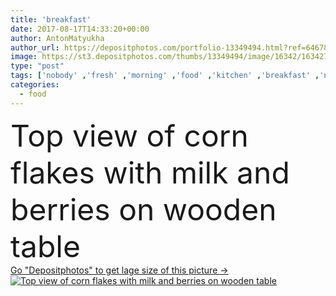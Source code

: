 ```yaml
---
title: 'breakfast'
date: 2017-08-17T14:33:20+00:00
author: AntonMatyukha
author_url: https://depositphotos.com/portfolio-13349494.html?ref=64678756
image: https://st3.depositphotos.com/thumbs/13349494/image/16342/163427048/api_thumb_450.jpg?forcejpeg=true
type: "post"
tags: ['nobody' ,'fresh' ,'morning' ,'food' ,'kitchen' ,'breakfast' ,'nutrition' ,'eat' ,'napkin' ,'indoors' ,'nutrient' ,'nutritious' ,'berries' ,'strawberries' ,'cereals' ,'tablecloth' ,'bowls' ,'blueberries' ,'blackberries' ,'spoons' ,'Healthy Eating' ,'top view' ,'corn flakes' ,'wooden table' ,'milk jug' ,'wooden tabletop' ]
categories: 
  - food
---
```

<div aling="center">
            <font size="60"> Top view of corn flakes with milk and berries on wooden table</font>   
</div>
<div>
    <a href='https://st3.depositphotos.com/thumbs/13349494/image/16342/163427048/api_thumb_450.jpg?forcejpeg=true?ref=64678756' target=_blank > Go "Depositphotos" to get lage size of this picture ->
        <img href='https://st3.depositphotos.com/thumbs/13349494/image/16342/163427048/api_thumb_450.jpg?forcejpeg=true?ref=64678756' src='https://st3.depositphotos.com/13349494/16342/i/950/depositphotos_163427048-stock-photo-breakfast.jpg?forcejpeg=true' alt='Top view of corn flakes with milk and berries on wooden table' >
    </a>
</div>
